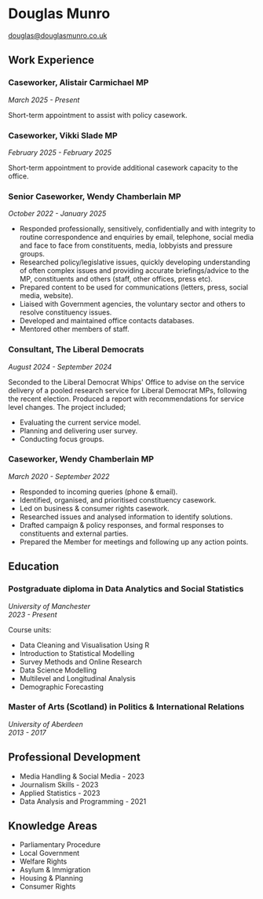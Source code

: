 # Douglas Munro
[douglas@douglasmunro.co.uk](mailto:douglas@douglasmunro.co.uk)

## Work Experience

### Caseworker, Alistair Carmichael MP
*March 2025 - Present*

Short-term appointment to assist with policy casework.

### Caseworker, Vikki Slade MP
*February 2025 - February 2025*

Short-term appointment to provide additional casework capacity to the office.

### Senior Caseworker, Wendy Chamberlain MP
*October 2022 - January 2025*

- Responded professionally, sensitively, confidentially and with integrity to routine correspondence and enquiries by email, telephone, social media and face to face from constituents, media, lobbyists and pressure groups.
- Researched policy/legislative issues, quickly developing understanding of often complex issues and providing accurate briefings/advice to the MP, constituents and others (staff, other offices, press etc).
- Prepared content to be used for communications (letters, press, social media, website).
- Liaised with Government agencies, the voluntary sector and others to resolve constituency issues.
- Developed and maintained office contacts databases.
- Mentored other members of staff.

### Consultant, The Liberal Democrats
*August 2024 - September 2024*

Seconded to the Liberal Democrat Whips' Office to advise on the service delivery of a pooled research service for Liberal Democrat MPs, following the recent election. Produced a report with recommendations for service level changes. The project included;

- Evaluating the current service model.
- Planning and delivering user survey.
- Conducting focus groups.

### Caseworker, Wendy Chamberlain MP
*March 2020 - September 2022*

- Responded to incoming queries (phone & email).
- Identified, organised, and prioritised constituency casework.
- Led on business & consumer rights casework.
- Researched issues and analysed information to identify solutions.
- Drafted campaign & policy responses, and formal responses to constituents and external parties.
- Prepared the Member for meetings and following up any action points.

## Education

### Postgraduate diploma in Data Analytics and Social Statistics
*University of Manchester*  
*2023 - Present*

Course units:

- Data Cleaning and Visualisation Using R
- Introduction to Statistical Modelling
- Survey Methods and Online Research
- Data Science Modelling
- Multilevel and Longitudinal Analysis
- Demographic Forecasting

### Master of Arts (Scotland) in Politics & International Relations	
*University of Aberdeen*  
*2013 - 2017*

## Professional Development 

- Media Handling & Social Media - 2023
- Journalism Skills - 2023
- Applied Statistics - 2023
- Data Analysis and Programming - 2021

## Knowledge Areas

- Parliamentary Procedure
- Local Government
- Welfare Rights
- Asylum & Immigration
- Housing & Planning
- Consumer Rights

